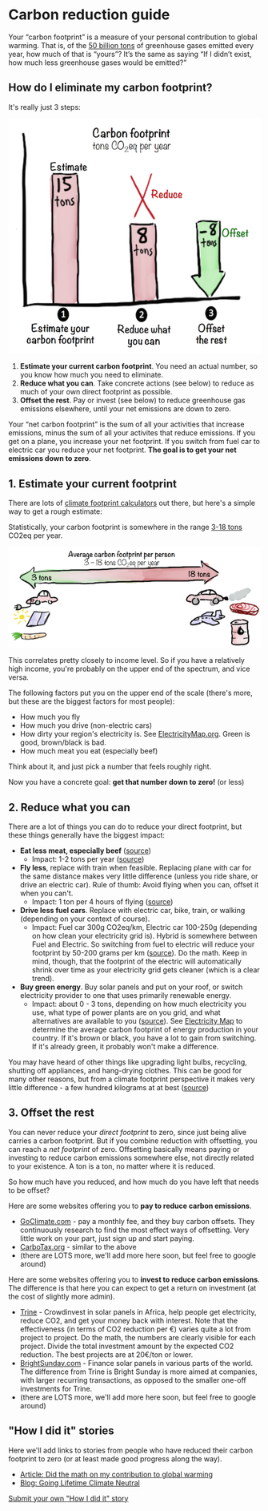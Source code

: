 # Carbon reduction guide
Your “carbon footprint” is a measure of your personal contribution to global warming. That is, of the [50 billion tons](http://www.iea.org/publications/freepublications/publication/KeyCO2EmissionsTrends.pdf) of greenhouse gases emitted every year, how much of that is “yours”? It’s the same as saying “If I didn’t exist, how much less greenhouse gases would be emitted?”

## How do I eliminate my carbon footprint?

It's really just 3 steps:

![Average carbon footprint per person](/images/CarbonGuide.png)

1. **Estimate your current carbon footprint**. You need an actual number, so you know how much you need to eliminate. 
2. **Reduce what you can**. Take concrete actions (see below) to reduce as much of your own direct footprint as possible.
3. **Offset the rest**. Pay or invest (see below) to reduce greenhouse gas emissions elsewhere, until your net emissions are down to zero.

Your “net carbon footprint” is the sum of all your activities that increase emissions, minus the sum of all your activites that reduce emissions. If you get on a plane, you increase your net footprint. If you switch from fuel car to electric car you reduce your net footprint. **The goal is to get your net emissions down to zero**.

## 1. Estimate your current footprint
There are lots of [climate footprint calculators](https://www.google.se/?q=carbon+footprint+calculator#safe=active&q=carbon+footprint+calculator) out there, but here's a simple way to get a rough estimate:

Statistically, your carbon footprint is somewhere in the range [3-18 tons](http://www.ipcc.ch/pdf/assessment-report/ar5/wg3/ipcc_wg3_ar5_technical-summary.pdf) CO2eq per year.

![Average carbon footprint per person](/images/Average-carbon-footprint-per-person.png)

This correlates pretty closely to income level. So if you have a relatively high income, you're probably on the upper end of the spectrum, and vice versa. 

The following factors put you on the upper end of the scale (there's more, but these are the biggest factors for most people):
* How much you fly
* How much you drive (non-electric cars)
* How dirty your region's electricity is. See [ElectricityMap.org](https://www.electricitymap.org). Green is good, brown/black is bad.
* How much meat you eat (especially beef)

Think about it, and just pick a number that feels roughly right.

Now you have a concrete goal: **get that number down to zero!** (or less)

## 2. Reduce what you can
There are a lot of things you can do to reduce your direct footprint, but these things generally have the biggest impact:

* **Eat less meat, especially beef** ([source](http://www.pnas.org/content/111/33/11996.abstract))
  * Impact: 1-2 tons per year ([source](http://shrinkthatfootprint.com/food-carbon-footprint-diet))
* **Fly less**, replace with train when feasible. Replacing plane with car for the same distance makes very little difference (unless you ride share, or drive an electric car). Rule of thumb: Avoid flying when you can, offset it when you can't.
  * Impact: 1 ton per 4 hours of flying ([source](http://www.carbonindependent.org/sources_aviation.html))
* **Drive less fuel cars**. Replace with electric car, bike, train, or walking (depending on your context of course).
  * Impact: Fuel car 300g CO2eq/km, Electric car 100-250g (depending on how clean your electricity grid is).  Hybrid is somewhere between Fuel and Electric. So switching from fuel to electric will reduce your footprint by 50-200 grams per km ([source](http://shrinkthatfootprint.com/electric-car-emissions)). Do the math. Keep in mind, though, that the footprint of the electric will automatically shrink over time as your electricity grid gets cleaner (which is a clear trend). 
* **Buy green energy**. Buy solar panels and put on your roof, or switch electricity provider to one that uses primarily renewable energy.
  * Impact: about 0 - 3 tons, depending on how much electricity you use, what type of power plants are on you grid, and what alternatives are available to you ([source](http://iopscience.iop.org/article/10.1088/1748-9326/aa7541)). See [Electricity Map](https://www.electricitymap.org) to determine the average carbon footprint of energy production in your country. If it's brown or black, you have a lot to gain from switching. If it's already green, it probably won't make a difference.

You may have heard of other things like upgrading light bulbs, recycling, shutting off appliances, and hang-drying clothes. This can be good for many other reasons, but from a climate footprint perspective it makes very little difference - a few hundred kilograms at at best ([source](http://iopscience.iop.org/article/10.1088/1748-9326/aa7541))

## 3. Offset the rest

You can never reduce your *direct footprint* to zero, since just being alive carries a carbon footprint. But if you combine reduction with offsetting, you can reach a *net footprint* of zero. Offsetting basically means paying or investing to reduce carbon emissions somewhere else, not directly related to your existence. A ton is a ton, no matter where it is reduced. 

So how much have you reduced, and how much do you have left that needs to be offset?

Here are some websites offering you to **pay to reduce carbon emissions**. 
* [GoClimate.com](https://goclimate.com/) - pay a monthly fee, and they buy carbon offsets. They continuously research to find the most effect ways of offsetting. Very little work on your part, just sign up and start paying.
* [CarboTax.org](http://carbotax.org/) - similar to the above
* (there are LOTS more, we'll add more here soon, but feel free to google around)

Here are some websites offering you to **invest to reduce carbon emissions**. The difference is that here you can expect to get a return on investment (at the cost of slightly more admin). 
* [Trine](https://www.jointrine.com) - Crowdinvest in solar panels in Africa, help people get electricity, reduce CO2, and get your money back with interest. Note that the effectiveness (in terms of CO2 reduction per €) varies quite a lot from project to project. Do the math, the numbers are clearly visible for each project. Divide the total investment amount by the expected CO2 reduction. The best projects are at 20€/ton or lower. 
* [BrightSunday.com](http://www.brightsunday.com) - Finance solar panels in various parts of the world. The difference from Trine is Bright Sunday is more aimed at companies, with larger recurring transactions, as opposed to the smaller one-off investments for Trine.
* (there are LOTS more, we'll add more here soon, but feel free to google around)

## "How I did it" stories

Here we'll add links to stories from people who have reduced their carbon footprint to zero (or at least made good progress along the way). 
* [Article: Did the math on my contribution to global warming](https://blog.crisp.se/2016/12/12/henrikkniberg/did-the-math-on-my-contribution-to-global-warming)
* [Blog: Going Lifetime Climate Neutral](https://goinglifetimeclimateneutral.com/)

[Submit your own "How I did it" story](https://docs.google.com/forms/d/e/1FAIpQLSdC2Ysa11hyL9PinEZcvqYRP1QXwkXkRGDz1VkIIiaGPjJSBA/viewform)









